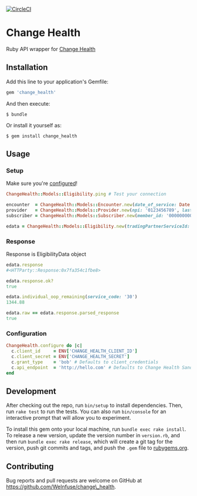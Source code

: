 [![CircleCI](https://circleci.com/gh/WeInfuse/change_health.svg?style=svg)](https://circleci.com/gh/WeInfuse/change_health)

# Change Health
Ruby API wrapper for [Change Health](https://developers.changehealthcare.com/api)

## Installation

Add this line to your application's Gemfile:

```ruby
gem 'change_health'
```

And then execute:

    $ bundle

Or install it yourself as:

    $ gem install change_health

## Usage

### Setup

Make sure you're [configured](#configuration)!

```ruby
ChangeHealth::Models::Eligibility.ping # Test your connection

encounter  = ChangeHealth::Models::Encounter.new(date_of_service: Date.current, service_type_codes: ['98'])
provider   = ChangeHealth::Models::Provider.new(npi: '0123456789', last_name: 'Bobson', first_name: 'Bob')
subscriber = ChangeHealth::Models::Subscriber.new(member_id: '0000000000', first_name: 'johnOne', last_name: 'doeOne', date_of_birth: '18800102')

edata = ChangeHealth::Models::Eligibility.new(tradingPartnerServiceId: '000050', provider: provider, subscriber: subscriber, encounter: encounter).query
```

### Response

Response is EligibilityData object

```ruby
edata.response
#<HTTParty::Response:0x7fa354c1fbe8>

edata.response.ok?
true

edata.individual_oop_remaining(service_code: '30')
1344.88

edata.raw == edata.response.parsed_response
true
```

### Configuration

```ruby
ChangeHealth.configure do |c|
  c.client_id     = ENV['CHANGE_HEALTH_CLIENT_ID']
  c.client_secret = ENV['CHANGE_HEALTH_SECRET']
  c.grant_type    = 'bob' # Defaults to client_credentials
  c.api_endpoint  = 'http://hello.com' # Defaults to Change Health Sandbox endpoint
end
```

## Development

After checking out the repo, run `bin/setup` to install dependencies. Then, run `rake test` to run the tests. You can also run `bin/console` for an interactive prompt that will allow you to experiment.

To install this gem onto your local machine, run `bundle exec rake install`. To release a new version, update the version number in `version.rb`, and then run `bundle exec rake release`, which will create a git tag for the version, push git commits and tags, and push the `.gem` file to [rubygems.org](https://rubygems.org).

## Contributing

Bug reports and pull requests are welcome on GitHub at https://github.com/WeInfuse/change\_health.

